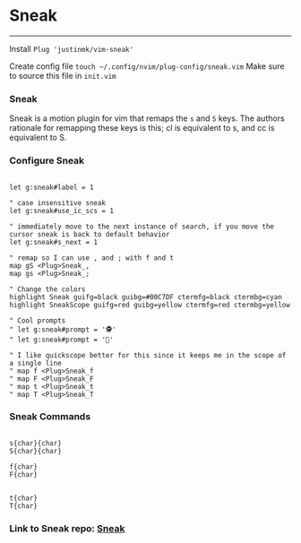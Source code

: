# Sneak

---

Install `Plug 'justinmk/vim-sneak'`

Create config file `touch ~/.config/nvim/plug-config/sneak.vim`
Make sure to source this file in `init.vim`

### Sneak

Sneak is a motion plugin for vim that remaps the `s` and `S` keys.
The authors rationale for remapping these keys is this; cl is equivalent to s, and cc is equivalent to S.

### Configure Sneak

```

let g:sneak#label = 1

" case insensitive sneak
let g:sneak#use_ic_scs = 1

" immediately move to the next instance of search, if you move the cursor sneak is back to default behavior
let g:sneak#s_next = 1

" remap so I can use , and ; with f and t
map gS <Plug>Sneak_,
map gs <Plug>Sneak_;

" Change the colors
highlight Sneak guifg=black guibg=#00C7DF ctermfg=black ctermbg=cyan
highlight SneakScope guifg=red guibg=yellow ctermfg=red ctermbg=yellow

" Cool prompts
" let g:sneak#prompt = '🕵'
" let g:sneak#prompt = '🔎'

" I like quickscope better for this since it keeps me in the scope of a single line
" map f <Plug>Sneak_f
" map F <Plug>Sneak_F
" map t <Plug>Sneak_t
" map T <Plug>Sneak_T

```

### Sneak Commands

```

s{char}{char}
S{char}{char}

f{char}
F{char}


t{char}
T{char}

```

### Link to Sneak repo: [Sneak](https://github.com/justinmk/vim-sneak)
